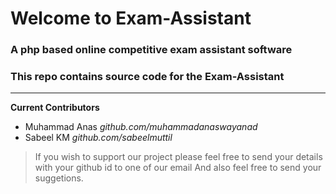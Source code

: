 # Welcome to Exam-Assistant
### A php based online competitive exam assistant software
### This repo contains source code for the Exam-Assistant

---

**Current Contributors**

* Muhammad Anas *github.com/muhammadanaswayanad*
* Sabeel KM  *github.com/sabeelmuttil*

> If you wish to support our project please feel free to send your details with your github id to one of our email
> And also feel free to send your suggetions.

